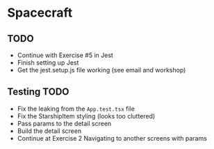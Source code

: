 # Spacecraft

## TODO

- Continue with Exercise #5 in Jest
- Finish setting up Jest
- Get the jest.setup.js file working (see email and workshop)

## Testing TODO

- Fix the leaking from the `App.test.tsx` file
- Fix the StarshipItem styling (looks too cluttered)
- Pass params to the detail screen
- Build the detail screen
- Continue at Exercise 2 Navigating to another screens with params
